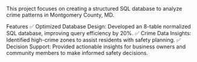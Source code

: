 This project focuses on creating a structured SQL database to analyze crime patterns in Montgomery County, MD.

Features
✅ Optimized Database Design: Developed an 8-table normalized SQL database, improving query efficiency by 20%.
✅ Crime Data Insights: Identified high-crime zones to assist residents with safety planning.
✅ Decision Support: Provided actionable insights for business owners and community members to make informed safety decisions.
